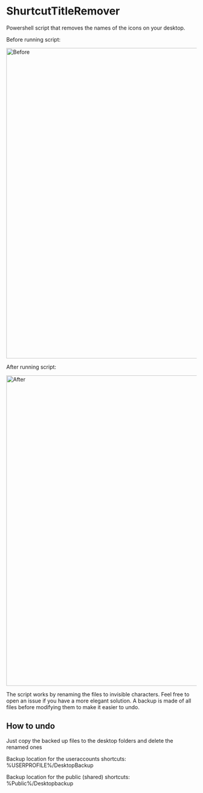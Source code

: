 # ShurtcutTitleRemover
Powershell script that removes the names of the icons on your desktop.


Before running script:

<img width="823" alt="Before" src="https://github.com/user-attachments/assets/b7656efa-f8f4-41ac-a9ea-8fce95c3963d" />

After running script:

<img width="823" alt="After" src="https://github.com/user-attachments/assets/965ee1b2-da77-4072-a736-a8af4bc43f32" />



The script works by renaming the files to invisible characters. Feel free to open an issue if you have a more elegant solution.
A backup is made of all files before modifying them to make it easier to undo.

## How to undo
Just copy the backed up files to the desktop folders and delete the renamed ones

Backup location for the useraccounts shortcuts: %USERPROFILE%/DesktopBackup

Backup location for the public (shared) shortcuts: %Public%/Desktopbackup
